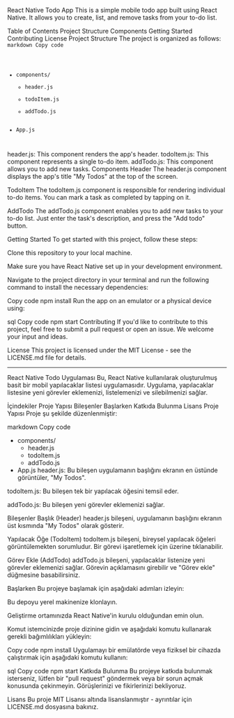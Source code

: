 React Native Todo App
This is a simple mobile todo app built using React Native. It allows you to create, list, and remove tasks from your to-do list.

Table of Contents
Project Structure
Components
Getting Started
Contributing
License
Project Structure
The project is organized as follows:
<code>
markdown
Copy code
- components/
  - header.js
  - todoItem.js
  - addTodo.js
- App.js
</code>
header.js: This component renders the app's header.
todoItem.js: This component represents a single to-do item.
addTodo.js: This component allows you to add new tasks.
Components
Header
The header.js component displays the app's title "My Todos" at the top of the screen.

TodoItem
The todoItem.js component is responsible for rendering individual to-do items. You can mark a task as completed by tapping on it.

AddTodo
The addTodo.js component enables you to add new tasks to your to-do list. Just enter the task's description, and press the "Add todo" button.

Getting Started
To get started with this project, follow these steps:

Clone this repository to your local machine.

Make sure you have React Native set up in your development environment.

Navigate to the project directory in your terminal and run the following command to install the necessary dependencies:

Copy code
npm install
Run the app on an emulator or a physical device using:

sql
Copy code
npm start
Contributing
If you'd like to contribute to this project, feel free to submit a pull request or open an issue. We welcome your input and ideas.

License
This project is licensed under the MIT License - see the LICENSE.md file for details.

-------------------------------------------------------------------------------------------------------------------------------------


React Native Todo Uygulaması
Bu, React Native kullanılarak oluşturulmuş basit bir mobil yapılacaklar listesi uygulamasıdır. Uygulama, yapılacaklar listesine yeni görevler eklemenizi, listelemenizi ve silebilmenizi sağlar.

İçindekiler
Proje Yapısı
Bileşenler
Başlarken
Katkıda Bulunma
Lisans
Proje Yapısı
Proje şu şekilde düzenlenmiştir:

markdown
Copy code
- components/
  - header.js
  - todoItem.js
  - addTodo.js
- App.js
header.js: Bu bileşen uygulamanın başlığını ekranın en üstünde görüntüler, "My Todos".

todoItem.js: Bu bileşen tek bir yapılacak öğesini temsil eder.

addTodo.js: Bu bileşen yeni görevler eklemenizi sağlar.

Bileşenler
Başlık (Header)
header.js bileşeni, uygulamanın başlığını ekranın üst kısmında "My Todos" olarak gösterir.

Yapılacak Öğe (TodoItem)
todoItem.js bileşeni, bireysel yapılacak öğeleri görüntülemekten sorumludur. Bir görevi işaretlemek için üzerine tıklanabilir.

Görev Ekle (AddTodo)
addTodo.js bileşeni, yapılacaklar listenize yeni görevler eklemenizi sağlar. Görevin açıklamasını girebilir ve "Görev ekle" düğmesine basabilirsiniz.

Başlarken
Bu projeye başlamak için aşağıdaki adımları izleyin:

Bu depoyu yerel makinenize klonlayın.

Geliştirme ortamınızda React Native'in kurulu olduğundan emin olun.

Komut istemcinizde proje dizinine gidin ve aşağıdaki komutu kullanarak gerekli bağımlılıkları yükleyin:

Copy code
npm install
Uygulamayı bir emülatörde veya fiziksel bir cihazda çalıştırmak için aşağıdaki komutu kullanın:

sql
Copy code
npm start
Katkıda Bulunma
Bu projeye katkıda bulunmak isterseniz, lütfen bir "pull request" göndermek veya bir sorun açmak konusunda çekinmeyin. Görüşlerinizi ve fikirlerinizi bekliyoruz.

Lisans
Bu proje MIT Lisansı altında lisanslanmıştır - ayrıntılar için LICENSE.md dosyasına bakınız.

